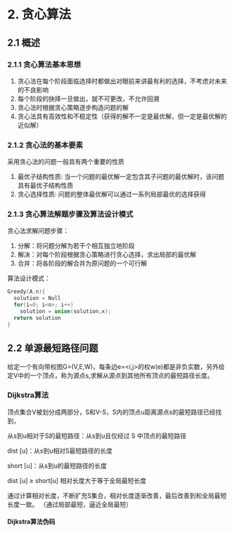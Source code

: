 # 2. 贪心算法
## 2.1 概述
### 2.1.1 贪心算法基本思想
1. 贪心法在每个阶段面临选择时都做出对眼前来讲最有利的选择，不考虑对未来的不良影响
2. 每个阶段的抉择一旦做出，就不可更改，不允许回溯
3. 贪心法时根据贪心策略逐步构造问题的解
4. 贪心法具有高效性和不稳定性（获得的解不一定是最优解，但一定是最优解的近似解）
### 2.1.2 贪心法的基本要素
采用贪心法的问题一般具有两个重要的性质
1. 最优子结构性质:
  当一个问题的最优解一定包含其子问题的最优解时，该问题具有最优子结构性质
2. 贪心选择性质:
  问题的整体最优解可以通过一系列局部最优的选择获得
### 2.1.3 贪心算法解题步骤及算法设计模式
贪心法求解问题步骤：
1. 分解：将问题分解为若干个相互独立地阶段
2. 解决：对每个阶段根据贪心策略进行贪心选择，求出局部的最优解
3. 合并：将各阶段的解合并为原问题的一个可行解

算法设计模式：
```c
Greedy(A,n){
  solution = Null
  for(i=0; i<n>; i++)
    solution = union(solution,x);
  return solution
}

```
## 2.2 单源最短路径问题
给定一个有向带权图G=(V,E,W)，每条边e=<i,j>的权w(e)都是非负实数，另外给定V中的一个顶点，称为源点s,求解从源点到其他所有顶点的最短路径长度。

### Dijkstra算法
顶点集合V被划分成两部分，S和V-S，S内的顶点u距离源点s的最短路径已经找到，

从s到u相对于S的最短路径：从s到u且仅经过 S 中顶点的最短路径

dist [u]：从s到u相对S最短路径的长度

short [u]：从s到u的最短路径的长度

dist [u] ≥ short[u] 相对长度大于等于全局最短长度

通过计算相对长度，不断扩充S集合，相对长度逐渐改善，最后改善到和全局最短长度一致。
（通过局部最短，逼近全局最短）

#### Dijkstra算法伪码

<script type="text/javascript" src="http://cdn.mathjax.org/mathjax/latest/MathJax.js?config=default"></script>
